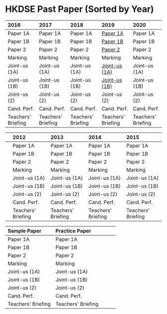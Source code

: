 # HKDSE Past Paper \(Sorted by Year\)

| 2016 | 2017 | 2018 | 2019 | 2020 |
| :--- | :--- | :--- | :--- | :--- |
| Paper 1A | Paper 1A | Paper 1A | [Paper 1A](https://drive.google.com/open?id=1s6sgxDpK02jgdY_dfPL-JEoHkklOqBmC) | Paper 1A |
| Paper 1B | Paper 1B | Paper 1B | [Paper 1B](https://drive.google.com/open?id=1gZhO0yOE_4s1skDlMvQ2QDLXcoTm6PnF) | Paper 1B |
| Paper 2 | Paper 2 | Paper 2 | [Paper 2](https://drive.google.com/open?id=1Rc16Xw-BIJLHvlqv5a4jwNFH_NnDshN9) | Paper 2 |
| Marking | Marking | Marking | Marking | Marking |
| Joint-us \(1A\) | Joint-us \(1A\) | Joint-us \(1A\) | [Joint-us \(1A\)](https://drive.google.com/open?id=1yj25XvsK7NLljXpGzccwgJvy9083Y87u) | Joint-us \(1A\) |
| Joint-us \(1B\) | Joint-us \(1B\) | Joint-us \(1B\) | [Joint-us \(1B\)](https://drive.google.com/open?id=1XPgpRWPHyT-Id7DhCeoo-HFzE-sgZ9-o) | Joint-us \(1B\) |
| Joint-us \(2\) | Joint-us \(2\) | Joint-us \(2\) | Joint-us \(2\) | Joint-us \(2\) |
| Cand. Perf. | Cand. Perf. | Cand. Perf. | Cand. Perf. | Cand. Perf. |
| Teachers' Briefing | Teachers' Briefing | Teachers' Briefing | Teachers' Briefing | Teachers' Briefing |

|  | 2012 | 2013 | 2014 | 2015 |
| :--- | :--- | :--- | :--- | :--- |
|  | Paper 1A | Paper 1A | Paper 1A | Paper 1A |
|  | Paper 1B | Paper 1B | Paper 1B | Paper 1B |
|  | Paper 2 | Paper 2 | Paper 2 | Paper 2 |
|  | Marking | Marking | Marking | Marking |
|  | Joint-us \(1A\) | Joint-us \(1A\) | Joint-us \(1A\) | Joint-us \(1A\) |
|  | Joint-us \(1B\) | Joint-us \(1B\) | Joint-us \(1B\) | Joint-us \(1B\) |
|  | Joint-us \(2\) | Joint-us \(2\) | Joint-us \(2\) | Joint-us \(2\) |
|  | Cand. Perf. | Cand. Perf. | Cand. Perf. | Cand. Perf. |
|  | Teachers' Briefing | Teachers' Briefing | Teachers' Briefing | Teachers' Briefing |

| Sample Paper | Practice Paper |  |  |  |
| :--- | :--- | :--- | :--- | :--- |
| Paper 1A | Paper 1A |  |  |  |
| Paper 1B | Paper 1B |  |  |  |
| Paper 2 | Paper 2 |  |  |  |
| Marking | Marking |  |  |  |
| Joint-us \(1A\) | Joint-us \(1A\) |  |  |  |
| Joint-us \(1B\) | Joint-us \(1B\) |  |  |  |
| Joint-us \(2\) | Joint-us \(2\) |  |  |  |
| Cand. Perf. | Cand. Perf. |  |  |  |
| Teachers' Briefing | Teachers' Briefing |  |  |  |

